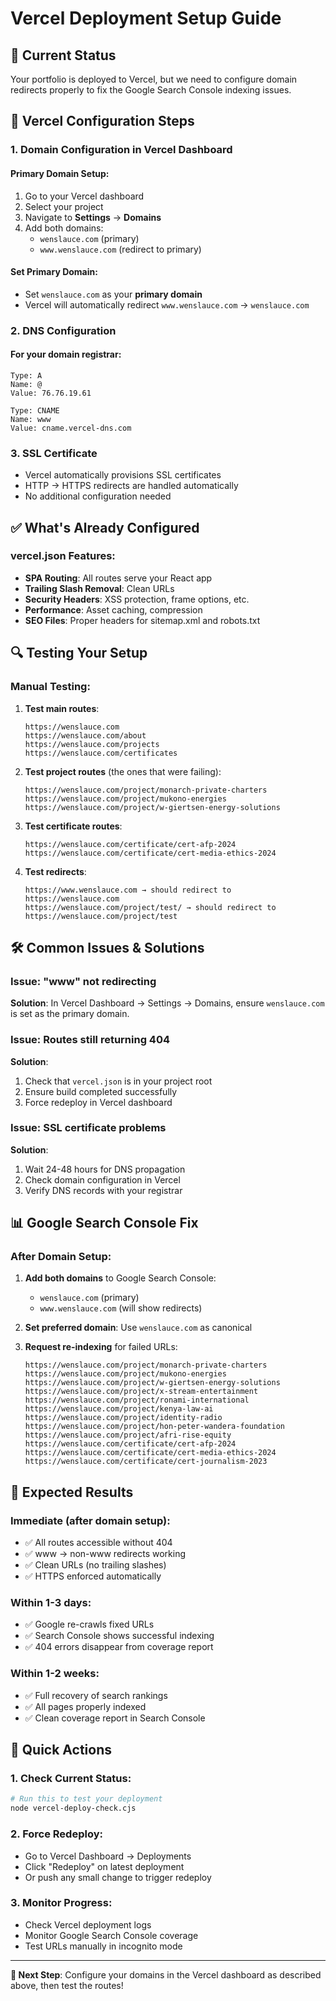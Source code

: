 # Vercel Deployment Setup Guide

## 🚀 Current Status
Your portfolio is deployed to Vercel, but we need to configure domain redirects properly to fix the Google Search Console indexing issues.

## 🔧 Vercel Configuration Steps

### 1. Domain Configuration in Vercel Dashboard

#### Primary Domain Setup:
1. Go to your Vercel dashboard
2. Select your project
3. Navigate to **Settings** → **Domains**
4. Add both domains:
   - `wenslauce.com` (primary)
   - `www.wenslauce.com` (redirect to primary)

#### Set Primary Domain:
- Set `wenslauce.com` as your **primary domain**
- Vercel will automatically redirect `www.wenslauce.com` → `wenslauce.com`

### 2. DNS Configuration

#### For your domain registrar:
```
Type: A
Name: @
Value: 76.76.19.61

Type: CNAME
Name: www
Value: cname.vercel-dns.com
```

### 3. SSL Certificate
- Vercel automatically provisions SSL certificates
- HTTP → HTTPS redirects are handled automatically
- No additional configuration needed

## ✅ What's Already Configured

### vercel.json Features:
- **SPA Routing**: All routes serve your React app
- **Trailing Slash Removal**: Clean URLs
- **Security Headers**: XSS protection, frame options, etc.
- **Performance**: Asset caching, compression
- **SEO Files**: Proper headers for sitemap.xml and robots.txt

## 🔍 Testing Your Setup

### Manual Testing:
1. **Test main routes**:
   ```
   https://wenslauce.com
   https://wenslauce.com/about
   https://wenslauce.com/projects
   https://wenslauce.com/certificates
   ```

2. **Test project routes** (the ones that were failing):
   ```
   https://wenslauce.com/project/monarch-private-charters
   https://wenslauce.com/project/mukono-energies
   https://wenslauce.com/project/w-giertsen-energy-solutions
   ```

3. **Test certificate routes**:
   ```
   https://wenslauce.com/certificate/cert-afp-2024
   https://wenslauce.com/certificate/cert-media-ethics-2024
   ```

4. **Test redirects**:
   ```
   https://www.wenslauce.com → should redirect to https://wenslauce.com
   https://wenslauce.com/project/test/ → should redirect to https://wenslauce.com/project/test
   ```

## 🛠️ Common Issues & Solutions

### Issue: "www" not redirecting
**Solution**: In Vercel Dashboard → Settings → Domains, ensure `wenslauce.com` is set as the primary domain.

### Issue: Routes still returning 404
**Solution**: 
1. Check that `vercel.json` is in your project root
2. Ensure build completed successfully
3. Force redeploy in Vercel dashboard

### Issue: SSL certificate problems
**Solution**: 
1. Wait 24-48 hours for DNS propagation
2. Check domain configuration in Vercel
3. Verify DNS records with your registrar

## 📊 Google Search Console Fix

### After Domain Setup:
1. **Add both domains** to Google Search Console:
   - `wenslauce.com` (primary)
   - `www.wenslauce.com` (will show redirects)

2. **Set preferred domain**: Use `wenslauce.com` as canonical

3. **Request re-indexing** for failed URLs:
   ```
   https://wenslauce.com/project/monarch-private-charters
   https://wenslauce.com/project/mukono-energies
   https://wenslauce.com/project/w-giertsen-energy-solutions
   https://wenslauce.com/project/x-stream-entertainment
   https://wenslauce.com/project/ronami-international
   https://wenslauce.com/project/kenya-law-ai
   https://wenslauce.com/project/identity-radio
   https://wenslauce.com/project/hon-peter-wandera-foundation
   https://wenslauce.com/project/afri-rise-equity
   https://wenslauce.com/certificate/cert-afp-2024
   https://wenslauce.com/certificate/cert-media-ethics-2024
   https://wenslauce.com/certificate/cert-journalism-2023
   ```

## 🎯 Expected Results

### Immediate (after domain setup):
- ✅ All routes accessible without 404
- ✅ www → non-www redirects working
- ✅ Clean URLs (no trailing slashes)
- ✅ HTTPS enforced automatically

### Within 1-3 days:
- ✅ Google re-crawls fixed URLs
- ✅ Search Console shows successful indexing
- ✅ 404 errors disappear from coverage report

### Within 1-2 weeks:
- ✅ Full recovery of search rankings
- ✅ All pages properly indexed
- ✅ Clean coverage report in Search Console

## 🔗 Quick Actions

### 1. Check Current Status:
```bash
# Run this to test your deployment
node vercel-deploy-check.cjs
```

### 2. Force Redeploy:
- Go to Vercel Dashboard → Deployments
- Click "Redeploy" on latest deployment
- Or push any small change to trigger redeploy

### 3. Monitor Progress:
- Check Vercel deployment logs
- Monitor Google Search Console coverage
- Test URLs manually in incognito mode

---

**🎯 Next Step**: Configure your domains in the Vercel dashboard as described above, then test the routes! 